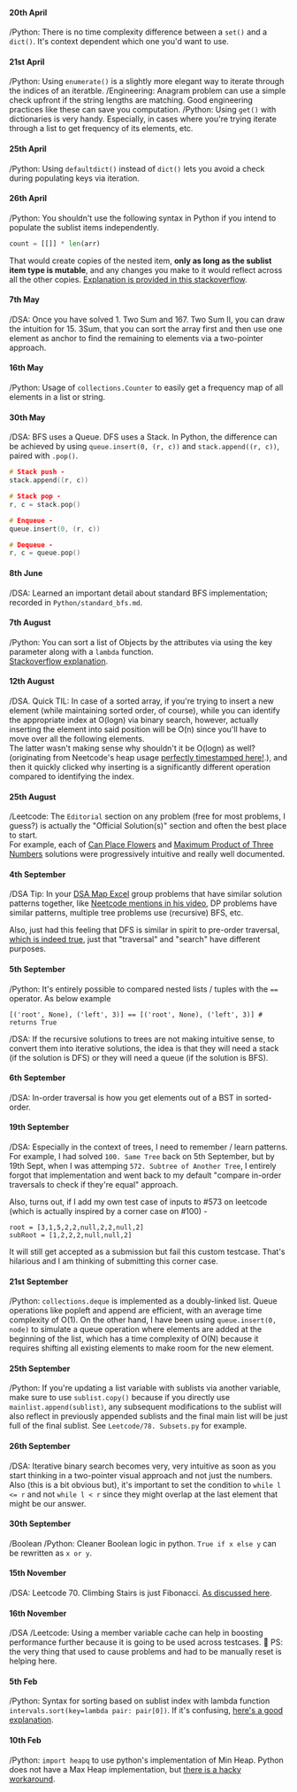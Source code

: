 #### 20th April
/Python: There is no time complexity difference between a `set()` and a `dict()`. It's context dependent which one you'd want to use.

#### 21st April
/Python: Using `enumerate()` is a slightly more elegant way to iterate through the indices of an iteratble.
/Engineering: Anagram problem can use a simple check upfront if the string lengths are matching. Good engineering practices like these can save you computation.
/Python: Using `get()` with dictionaries is very handy. Especially, in cases where you're trying iterate through a list to get frequency of its elements, etc.

#### 25th April
/Python: Using `defaultdict()` instead of `dict()` lets you avoid a check during populating keys via iteration.

#### 26th April
/Python: You shouldn't use the following syntax in Python if you intend to populate the sublist items independently.
```python
count = [[]] * len(arr)
```
That would create copies of the nested item, **only as long as the sublist item type is mutable**, and any changes you make to it would reflect across all the other copies.
[Explanation is provided in this stackoverflow](https://stackoverflow.com/questions/240178/list-of-lists-changes-reflected-across-sublists-unexpectedly).

#### 7th May
/DSA: Once you have solved 1. Two Sum and 167. Two Sum II, you can draw the intuition for 15. 3Sum, that you can sort the array first and then use one element as anchor to find the remaining to elements via a two-pointer approach.

#### 16th May
/Python: Usage of `collections.Counter` to easily get a frequency map of all elements in a list or string.

#### 30th May
/DSA: BFS uses a Queue. DFS uses a Stack.
In Python, the difference can be achieved by using `queue.insert(0, (r, c))` and `stack.append((r, c))`, paired with `.pop()`.

```c
# Stack push -
stack.append((r, c))

# Stack pop -
r, c = stack.pop()

# Enqueue -
queue.insert(0, (r, c))

# Dequeue -
r, c = queue.pop()
```

#### 8th June
/DSA: Learned an important detail about standard BFS implementation; recorded in `Python/standard_bfs.md`.

#### 7th August
/Python: You can sort a list of Objects by the attributes via using the key parameter along with a `lambda` function.  
[Stackoverflow explanation](https://stackoverflow.com/questions/403421/how-do-i-sort-a-list-of-objects-based-on-an-attribute-of-the-objects).

#### 12th August
/DSA. Quick TIL: In case of a sorted array, if you're trying to insert a new element (while maintaining sorted order, of course), while you can identify the appropriate index at O(logn) via binary search, however, actually inserting the element into said position will be O(n) since you'll have to move over all the following elements.  
The latter wasn't making sense why shouldn't it be O(logn) as well? (originating from Neetcode's heap usage [perfectly timestamped here!](https://youtu.be/hOjcdrqMoQ8?t=159).), and then it quickly clicked why inserting is a significantly different operation compared to identifying the index.

#### 25th August
/Leetcode: The `Editorial` section on any problem (free for most problems, I guess?) is actually the "Official Solution(s)" section and often the best place to start.  
For example, each of [Can Place Flowers](https://leetcode.com/problems/can-place-flowers/editorial) and [Maximum Product of Three Numbers](https://leetcode.com/problems/maximum-product-of-three-numbers/editorial) solutions were progressively intuitive and really well documented.

#### 4th September
/DSA Tip: In your [DSA Map Excel](https://docs.google.com/spreadsheets/d/15YePlUbNrcXYa6QndV0GTpUwqDhjNEpUzbQ9aUKaj2U/edit#gid=0) group problems that have similar solution patterns together, like [Neetcode mentions in his video](https://youtu.be/SVvr3ZjtjI8?si=K5zkXYLz70Mh-8Dh&t=270), DP problems have similar patterns, multiple tree problems use (recursive) BFS, etc.  
  
Also, just had this feeling that DFS is similar in spirit to pre-order traversal, [which is indeed true](https://softwareengineering.stackexchange.com/questions/227779/is-pre-order-traversal-same-as-depth-first-search), just that "traversal" and "search" have different purposes.

#### 5th September
/Python: It's entirely possible to compared nested lists / tuples with the `==` operator. As below example
```python3
[('root', None), ('left', 3)] == [('root', None), ('left', 3)] # returns True
```
  
/DSA: If the recursive solutions to trees are not making intuitive sense, to convert them into iterative solutions, the idea is that they will need a stack (if the solution is DFS) or they will need a queue (if the solution is BFS).

#### 6th September
/DSA: In-order traversal is how you get elements out of a BST in sorted-order.

#### 19th September
/DSA: Especially in the context of trees, I need to remember / learn patterns. For example, I had solved `100. Same Tree` back on 5th September, but by 19th Sept, when I was attemping `572. Subtree of Another Tree`, I entirely forgot that implementation and went back to my default "compare in-order traversals to check if they're equal" approach.  

Also, turns out, if I add my own test case of inputs to #573 on leetcode (which is actually inspired by a corner case on #100) -
```shell
root = [3,1,5,2,2,null,2,2,null,2]
subRoot = [1,2,2,2,null,null,2]
```
It will still get accepted as a submission but fail this custom testcase. That's hilarious and I am thinking of submitting this corner case.

#### 21st September
/Python: `collections.deque` is implemented as a doubly-linked list. Queue operations like popleft and append are efficient, with an average time complexity of O(1). On the other hand, I have been using `queue.insert(0, node)` to simulate a queue operation where elements are added at the beginning of the list, which has a time complexity of O(N) because it requires shifting all existing elements to make room for the new element.

#### 25th September
/Python: If you're updating a list variable with sublists via another variable, make sure to use `sublist.copy()` because if you directly use `mainlist.append(sublist)`, any subsequent modifications to the sublist will also reflect in previously appended sublists and the final main list will be just full of the final sublist. See `Leetcode/78. Subsets.py` for example.

#### 26th September
/DSA: Iterative binary search becomes very, very intuitive as soon as you start thinking in a two-pointer visual approach and not just the numbers.  
Also (this is a bit obvious but), it's important to set the condition to `while l <= r` and not `while l < r` since they might overlap at the last element that might be our answer.

#### 30th September
/Boolean /Python: Cleaner Boolean logic in python. `True if x else y` can be rewritten as `x or y`.

#### 15th November
/DSA: Leetcode 70. Climbing Stairs is just Fibonacci. [As discussed here](https://dev.to/alisabaj/the-climbing-staircase-problem-how-to-solve-it-and-why-the-fibonacci-numbers-are-relevant-3c4o).

#### 16th November
/DSA /Leetcode: Using a member variable cache can help in boosting performance further because it is going to be used across testcases. 🤯
PS: the very thing that used to cause problems and had to be manually reset is helping here.

#### 5th Feb
/Python: Syntax for sorting based on sublist index with lambda function `intervals.sort(key=lambda pair: pair[0])`.
If it's confusing, [here's a good explanation](https://www.freecodecamp.org/news/lambda-sort-list-in-python/).

#### 10th Feb
/Python: `import heapq` to use python's implementation of Min Heap. Python does not have a Max Heap implementation, but [there is a hacky workaround](https://stackoverflow.com/questions/2501457/what-do-i-use-for-a-max-heap-implementation-in-python).  
